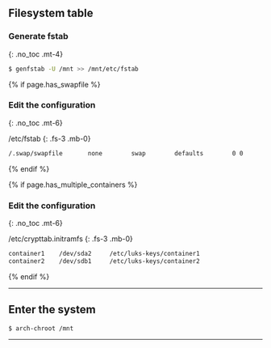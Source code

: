 ## Filesystem table

### Generate fstab
{: .no_toc .mt-4}

```bash
$ genfstab -U /mnt >> /mnt/etc/fstab
```

{% if page.has_swapfile %}
### Edit the configuration
{: .no_toc .mt-6}

/etc/fstab
{: .fs-3 .mb-0}

```bash
/.swap/swapfile       none        swap        defaults        0 0
```
{% endif %}

{% if page.has_multiple_containers %}
### Edit the configuration
{: .no_toc .mt-6}

/etc/crypttab.initramfs
{: .fs-3 .mb-0}

```bash
container1    /dev/sda2     /etc/luks-keys/container1
container2    /dev/sdb1     /etc/luks-keys/container2
```
{% endif %}

---

## Enter the system

```bash
$ arch-chroot /mnt
```

---
